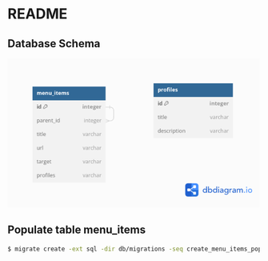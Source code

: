 # README

## Database Schema

![Schema](./docs/assets/schema.png)


## Populate table menu_items

```bash
$ migrate create -ext sql -dir db/migrations -seq create_menu_items_populate
```
